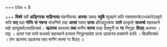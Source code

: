 +++
title = 8

+++
**विश्वे** सर्वे **अङ्गिरसः** **माहिनायाः** मंहनीयायाः **अस्याः** उषसः **व्युषि** व्युच्छने सति गवामावरकेऽन्धकारेऽपवृते सति **यत्** यदा **गोभिः** **सं** **नवन्त** संजग्मिरे तदा **आसां** गवाम् **उत्सः** क्षीराद्युत्स्रावः **परमे** उत्कृष्टे **सधस्थे** सहस्थाने यज्ञे उपयुक्तोऽभवदित्यर्थः। **ऋतस्य** सत्यस्य **पथा** मार्गेण **सरमा** वाक् देवशुनी वा **गाः** निगूढाः **विदत्** अलभत । यद्वा । आसां गवां परमे सधस्थे सहस्थाने व्रजस्य निगूहनप्रदेश उत्स उदकस्य प्रस्रवणो वर्तते । बिलमित्यर्थः । तेन ऋतस्य उदकस्य पथा मार्गेण सरमा गा विदत् ॥